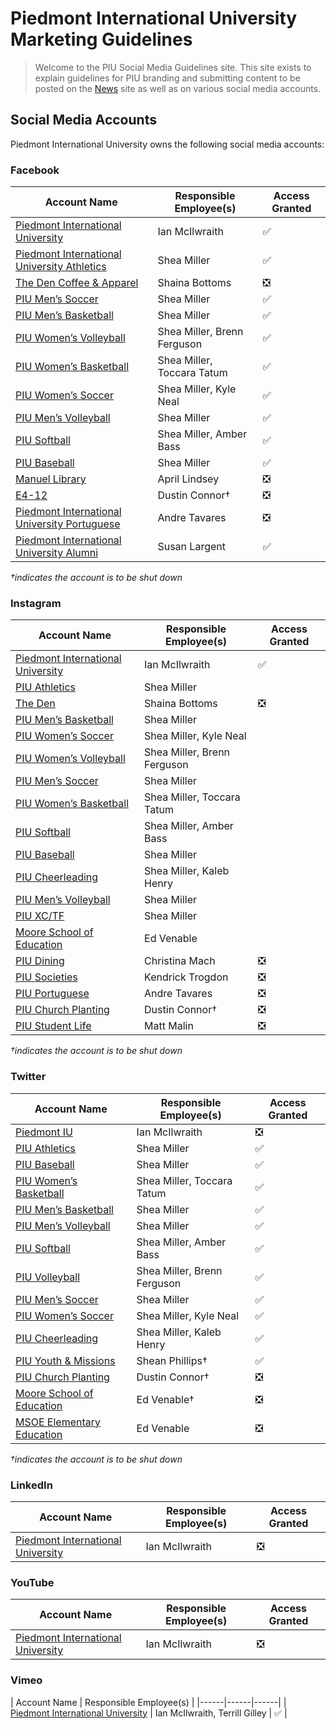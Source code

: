 # Piedmont International University Marketing Guidelines
> Welcome to the PIU Social Media Guidelines site. This site exists to explain guidelines for PIU branding and submitting content to be posted on the [News](https://news.piedmontu.edu) site as well as on various social media accounts.  

## Social Media Accounts
Piedmont International University owns the following social media accounts:

### Facebook
| Account Name | Responsible Employee(s) | Access Granted |
|------|------|------|
| [Piedmont International University](https://facebook.com/piedmontiu) | Ian McIlwraith | ✅ |
| [Piedmont International University Athletics](https://www.facebook.com/PIUBruins/) | Shea Miller | ✅ |
| [The Den Coffee & Apparel](https://www.facebook.com/thedenpiu/) | Shaina Bottoms | ❎ |
| [PIU Men’s Soccer](https://www.facebook.com/piumsoc) | Shea Miller | ✅ |
| [PIU Men’s Basketball](https://www.facebook.com/piumensbball/) | Shea Miller | ✅ |
| [PIU Women’s Volleyball](https://www.facebook.com/PIUWVolleyball) | Shea Miller, Brenn Ferguson | ✅ |
| [PIU Women’s Basketball](https://www.facebook.com/PIUWomensBasketball/) | Shea Miller, Toccara Tatum | ✅ |
| [PIU Women’s Soccer](https://www.facebook.com/PIU-Womens-Soccer-280767972744311/) | Shea Miller, Kyle Neal | ✅ |
| [PIU Men’s Volleyball](https://www.facebook.com/PIUMVB) | Shea Miller | ✅ |
| [PIU Softball](https://www.facebook.com/PIUSoftball) | Shea Miller, Amber Bass | ✅ |
| [PIU Baseball](https://www.facebook.com/PIUBaseball) | Shea Miller | ✅ |
| [Manuel Library](https://www.facebook.com/GeorgeMManuelLibrary) | April Lindsey | ❎ |
| [E4-12](https://www.facebook.com/e4Today) | Dustin Connor† | ❎ |
| [Piedmont International University Portuguese](https://www.facebook.com/PIUPortuguese) | Andre Tavares | ❎ |
| [Piedmont International University Alumni](https://www.facebook.com/PIUalumni) | Susan Largent | ✅ |

*†indicates the account is to be shut down*

### Instagram
| Account Name | Responsible Employee(s) | Access Granted |
|------|------|------|
| [Piedmont International University](https://www.instagram.com/piedmontiu/) | Ian McIlwraith | ✅ |
| [PIU Athletics](https://www.instagram.com/piubruins/) | Shea Miller | | ✅ |
| [The Den](https://www.instagram.com/thedenpiu/) | Shaina Bottoms | ❎ |
| [PIU Men’s Basketball](https://www.instagram.com/piumensbball/) | Shea Miller | | ✅ |
| [PIU Women’s Soccer](https://www.instagram.com/piuwsoccer/) | Shea Miller, Kyle Neal | | ✅ |
| [PIU Women’s Volleyball](https://www.instagram.com/piuvolleyball/) | Shea Miller, Brenn Ferguson | | ✅ |
| [PIU Men’s Soccer](https://www.instagram.com/piumsoc/) | Shea Miller | | ✅ |
| [PIU Women’s Basketball](https://www.instagram.com/piuladybruins/) | Shea Miller, Toccara Tatum | | ✅ |
| [PIU Softball](https://www.instagram.com/piusoftball/) | Shea Miller, Amber Bass | | ✅ |
| [PIU Baseball](https://www.instagram.com/piubaseball/) | Shea Miller | | ✅ |
| [PIU Cheerleading](https://www.instagram.com/piucheerleading/) | Shea Miller, Kaleb Henry | | ✅ |
| [PIU Men’s Volleyball](https://www.instagram.com/piumvball/) | Shea Miller | | ✅ |
| [PIU XC/TF](https://www.instagram.com/piu_xctf/) | Shea Miller | | ✅ |
| [Moore School of Education](https://www.instagram.com/piuschoolofed/) | Ed Venable |
| [PIU Dining](https://www.instagram.com/piudining/) | Christina Mach | ❎ |
| [PIU Societies](https://www.instagram.com/piu_societies/) | Kendrick Trogdon | ❎ |
| [PIU Portuguese](https://www.instagram.com/piuport/) | Andre Tavares | ❎ |
| [PIU Church Planting](https://www.instagram.com/piu_nacp/) | Dustin Connor† | ❎ |
| [PIU Student Life](https://www.instagram.com/thebruincave/) | Matt Malin | ❎ |

*†indicates the account is to be shut down*

### Twitter
| Account Name | Responsible Employee(s) | Access Granted |
|------|------|------|
| [Piedmont IU](https://twitter.com/piedmontiu) | Ian McIlwraith | ❎ |
| [PIU Athletics](https://twitter.com/piubruins) | Shea Miller | ✅ |
| [PIU Baseball](https://twitter.com/piubaseball) | Shea Miller | ✅ |
| [PIU Women’s Basketball](https://twitter.com/piuladybruins) | Shea Miller, Toccara Tatum | ✅ |
| [PIU Men’s Basketball](https://twitter.com/piumensbball) | Shea Miller | ✅ |
| [PIU Men’s Volleyball](https://twitter.com/piumvball) | Shea Miller | ✅ |
| [PIU Softball](https://twitter.com/piusoftball) | Shea Miller, Amber Bass | ✅ |
| [PIU Volleyball](https://twitter.com/piuvolleyball) | Shea Miller, Brenn Ferguson | ✅ |
| [PIU Men’s Soccer](https://twitter.com/piumsoc) | Shea Miller | ✅ |
| [PIU Women’s Soccer](https://twitter.com/piuwsoccer) | Shea Miller, Kyle Neal | ✅ |
| [PIU Cheerleading](https://twitter.com/piucheerleading) | Shea Miller, Kaleb Henry | ✅ |
| [PIU Youth & Missions](https://twitter.com/PIUschoolofmin) | Shean Phillips† | ✅ |
| [PIU Church Planting](https://twitter.com/piu_nacp) | Dustin Connor† | ❎ |
| [Moore School of Education](https://twitter.com/mooreschoolofed) | Ed Venable† | ❎ |
| [MSOE Elementary Education](https://twitter.com/MSOE_Elementary) | Ed Venable | ❎ |

*†indicates the account is to be shut down*

### LinkedIn
| Account Name | Responsible Employee(s) | Access Granted |
|------|------|------|
| [Piedmont International University](https://www.linkedin.com/school/piedmont-international-university/) | Ian McIlwraith | ❎ |

### YouTube
| Account Name | Responsible Employee(s) | Access Granted |
|------|------|------|
| [Piedmont International University](https://www.youtube.com/user/pbcgrad2009) | Ian McIlwraith | ❎ |

### Vimeo
| Account Name | Responsible Employee(s) |
|------|------|------|
| [Piedmont International University](https://vimeo.com/piedmontiu) | Ian McIlwraith, Terrill Gilley | ✅ |